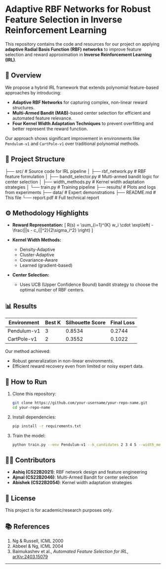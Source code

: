 # Adaptive RBF Networks for Robust Feature Selection in Inverse Reinforcement Learning

This repository contains the code and resources for our project on applying **adaptive Radial Basis Function (RBF) networks** to improve feature selection and reward approximation in **Inverse Reinforcement Learning (IRL)**.

## 🧠 Overview

We propose a hybrid IRL framework that extends polynomial feature-based approaches by introducing:

- **Adaptive RBF Networks** for capturing complex, non-linear reward structures.
- **Multi-Armed Bandit (MAB)**-based center selection for efficient and automated feature relevance.
- **Four Kernel Width Adaptation Techniques** to prevent overfitting and better represent the reward function.

Our approach shows significant improvement in environments like `Pendulum-v1` and `CartPole-v1` over traditional polynomial methods.

## 📁 Project Structure

├── src/ # Source code for IRL pipeline
│ ├── rbf_network.py # RBF feature formulation
│ ├── bandit_selector.py # Multi-armed bandit logic for center selection
│ ├── width_methods.py # Kernel width adaptation strategies
│ └── train.py # Training pipeline
├── results/ # Plots and logs from experiments
├── data/ # Expert demonstrations
├── README.md # This file
└── report.pdf # Full technical report


## ⚙️ Methodology Highlights

- **Reward Representation:**
  \[
  R(s) = \sum_{i=1}^{K} w_i \cdot \exp\left( -\frac{||s - c_i||^2}{2\sigma_i^2} \right)
  \]

- **Kernel Width Methods:**
  - Density-Adaptive
  - Cluster-Adaptive
  - Covariance-Aware
  - Learned (gradient-based)

- **Center Selection:** 
  - Uses UCB (Upper Confidence Bound) bandit strategy to choose the optimal number of RBF centers.

## 📊 Results

| Environment   | Best K | Silhouette Score | Final Loss |
|---------------|--------|------------------|------------|
| Pendulum-v1   | 3      | 0.8534           | 0.2744     |
| CartPole-v1   | 2      | 0.3552           | 0.1022     |

Our method achieved:
- Robust generalization in non-linear environments.
- Efficient reward recovery even from limited or noisy expert data.

## 🚀 How to Run

1. Clone this repository:
    ```bash
    git clone https://github.com/your-username/your-repo-name.git
    cd your-repo-name
    ```

2. Install dependencies:
    ```bash
    pip install -r requirements.txt
    ```

3. Train the model:
    ```bash
    python train.py --env Pendulum-v1 --k_candidates 2 3 4 5 --width_method learned
    ```

## 👨‍💻 Contributors

- **Ashiq (CS22B2021)**: RBF network design and feature engineering
- **Ajmal (CS22B2046)**: Multi-Armed Bandit for center selection
- **Abishek (CS22B2054)**: Kernel width adaptation strategies

## 📄 License

This project is for academic/research purposes only.

## 📚 References

1. Ng & Russell, ICML 2000
2. Abbeel & Ng, ICML 2004
3. Baimukashev et al., *Automated Feature Selection for IRL*, [arXiv:2403.15079](https://arxiv.org/abs/2403.15079)

---

